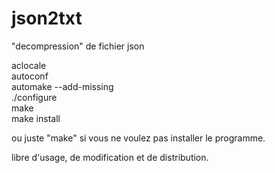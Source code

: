 # json2txt  
"decompression" de fichier json  
  
aclocale  
autoconf  
automake --add-missing  
./configure  
make  
make install  
  
ou juste "make" si vous ne voulez pas installer le programme.

libre d'usage, de modification et de distribution.
